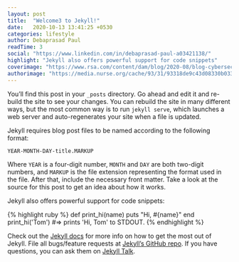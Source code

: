 ```yaml
---
layout: post
title:  "Welcome3 to Jekyll!"
date:   2020-10-13 13:41:25 +0530
categories: lifestyle
author: Debaprasad Paul
readTime: 3
social: "https://www.linkedin.com/in/debaprasad-paul-a03421138/"
highlight: "Jekyll also offers powerful support for code snippets"
coverimage: "https://www.rsa.com/content/dam/blog/2020-08/blog-cybersecurity-challenges-in-healthcare.jpg"
authorimage: "https://media.nurse.org/cache/93/31/93318de9c43d08330b0333b4c61d6a79@2x.jpg"
---
```

You’ll find this post in your `_posts` directory. Go ahead and edit it and re-build the site to see your changes. You can rebuild the site in many different ways, but the most common way is to run `jekyll serve`, which launches a web server and auto-regenerates your site when a file is updated.

Jekyll requires blog post files to be named according to the following format:

`YEAR-MONTH-DAY-title.MARKUP`

Where `YEAR` is a four-digit number, `MONTH` and `DAY` are both two-digit numbers, and `MARKUP` is the file extension representing the format used in the file. After that, include the necessary front matter. Take a look at the source for this post to get an idea about how it works.

Jekyll also offers powerful support for code snippets:

{% highlight ruby %}
def print_hi(name)
  puts "Hi, #{name}"
end
print_hi('Tom')
#=> prints 'Hi, Tom' to STDOUT.
{% endhighlight %}

Check out the [Jekyll docs][jekyll-docs] for more info on how to get the most out of Jekyll. File all bugs/feature requests at [Jekyll’s GitHub repo][jekyll-gh]. If you have questions, you can ask them on [Jekyll Talk][jekyll-talk].

[jekyll-docs]: https://jekyllrb.com/docs/home
[jekyll-gh]:   https://github.com/jekyll/jekyll
[jekyll-talk]: https://talk.jekyllrb.com/
